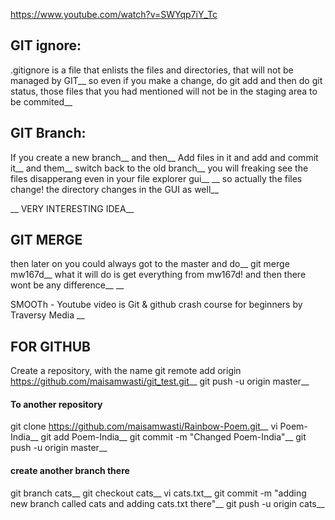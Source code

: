 https://www.youtube.com/watch?v=SWYqp7iY_Tc


## GIT ignore:

.gitignore is a file that enlists the files and directories, that will not be managed by GIT__
so even if you make a change, do git add and then do git status, those files that you had mentioned will not be in the staging area to be commited__

## GIT Branch:

If you create a new branch__
and then__
Add files in it and add and commit it__
and them__
switch back to the old branch__
you will freaking see the files disapperang even in your file explorer gui__
__
so actually the files change! the directory changes in the GUI as well__

__
VERY INTERESTING IDEA__

## GIT MERGE

then later on you could always got to the master and do__ 
git merge mw167d__
what it will do is get everything from mw167d! and then there wont be any difference__
__

SMOOTh - Youtube video is Git & github crash course for beginners by Traversy Media
__

## FOR GITHUB
Create a repository, with the name
git remote add origin https://github.com/maisamwasti/git_test.git__
git push -u origin master__


#### To another repository
git clone https://github.com/maisamwasti/Rainbow-Poem.git__ 
vi Poem-India__
git add Poem-India__
git commit -m "Changed Poem-India"__
git push -u origin master__

#### create another branch there
git branch cats__
git checkout cats__
vi cats.txt__
git commit -m "adding new branch called cats and adding cats.txt there"__
git push -u origin cats__
